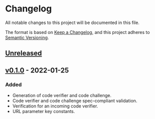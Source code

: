 # Changelog
All notable changes to this project will be documented in this file.

The format is based on [Keep a Changelog](https://keepachangelog.com/en/1.0.0/),
and this project adheres to [Semantic Versioning](https://semver.org/spec/v2.0.0.html).

## [Unreleased]

## [v0.1.0] - 2022-01-25
### Added
- Generation of code verifier and code challenge.
- Code verifier and code challenge spec-compliant validation.
- Verification for an incoming code verifier.
- URL parameter key constants.

[Unreleased]: https://github.com/matthewhartstonge/pkce/compare/v0.1.0...HEAD
[v0.1.0]: https://github.com/matthewhartstonge/pkce/releases/tag/v0.1.0

